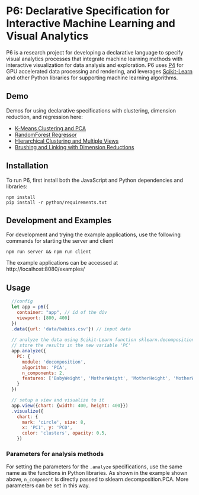 # P6: Declarative Specification for Interactive Machine Learning and Visual Analytics

P6 is a research project for developing a declarative language to specify visual analytics processes that integrate machine learning methods with interactive visualization for data analysis and exploration. P6 uses [P4](https://github.com/jpkli/p4) for GPU accelerated data processing and rendering, and leverages [Scikit-Learn](https://scikit-learn.org/stable/) and other Python libraries for supporting machine learning algorithms.


## Demo 

Demos for using declarative specifications with clustering, dimension reduction, and regression here:

* [K-Means Clustering and PCA](http://stream.cs.ucdavis.edu:8888/#clustering)
* [RandomForest Regressor](http://stream.cs.ucdavis.edu:8888/#regression)
* [Hierarchical Clustering and Multiple Views](http://stream.cs.ucdavis.edu:8888/#multiview)
* [Brushing and Linking with Dimension Reductions](http://stream.cs.ucdavis.edu:8888/#triviewbrush)


## Installation

To run P6, first install both the JavaScript and Python dependencies and libraries:

```
npm install
pip install -r python/requirements.txt
```

## Development and Examples

For development and trying the example applications, use the following commands for starting the server and client

```
npm run server && npm run client
```

The example applications can be accessed at http://localhost:8080/examples/

## Usage 

```javascript
  //config 
  let app = p6({
    container: "app", // id of the div
    viewport: [800, 400]
  })
  .data({url: 'data/babies.csv'}) // input data
  
  // analyze the data using Scikit-Learn function sklearn.decomposition.PCA
  // store the results in the new variable 'PC'
  app.analyze({
    PC: {
      module: 'decomposition',
      algorithm: 'PCA',
      n_components: 2,
      features: ['BabyWeight', 'MotherWeight', 'MotherHeight', 'MotherWgtGain', 'MotherAge'] 
    }
  })

  // setup a view and visualize to it
  app.view({chart: {width: 400, height: 400}})
  .visualize({
    chart: {
      mark: 'circle', size: 8,
      x: 'PC1', y: 'PC0',
      color: 'clusters', opacity: 0.5,
    })

  ```
### Parameters for analysis methods
For setting the parameters for the `.analyze` specifications, use the same name as the functions in Python libraries. As shown in the example shown above, `n_component` is directly passed to sklearn.decomposition.PCA. More parameters can be set in this way. 